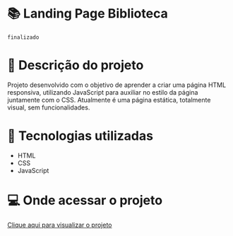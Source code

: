 # 📚 Landing Page Biblioteca
`finalizado`

# 📝 Descrição do projeto
Projeto desenvolvido com o objetivo de aprender a criar uma página HTML responsiva, utilizando JavaScript para auxiliar no estilo da página juntamente com o CSS. Atualmente é uma página estática, totalmente visual, sem funcionalidades. 

# 🔨 Tecnologias utilizadas
- HTML
- CSS
- JavaScript

# 💻 Onde acessar o projeto
<a href="https://maria-faria.github.io/LandingPage/" target="_blank">Clique aqui para visualizar o projeto</a>

